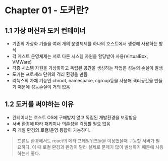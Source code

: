 # Chapter 01 - 도커란?

## 1.1 가상 머신과 도커 컨테이너

- 기존의 가상화 기술을 여러 개의 운영체제를 하나의 호스트에서 생성해 사용하는 방식
- 각 게스트 운영체제는 서로 다른 시스템 자원을 할당받아 사용(VirtualBox, VMWare)
- 각종 시스템 자원을 가상화하고 독립된 공간을 생성하는 작업은 성능의 손실이 발생
- 도커는 프로세스 단위의 격리 환경을 만듬
- 리눅스의 자체 기능인 chroot, namespace, cgroup등을 사용해 격리공간을 만들기 때문에 성능손실이 거의 없음

## 1.2 도커를 써야하는 이유

- 컨테이너는 호스트 OS에 구애받지 않고 독립된 개발환경을 보장받음
- 서버 환경에 따라 패키지나 의존성을 걱정할 필요 없음
- 즉 개발 환경의 로컬/운영 통합이 가능하다.

> 프론트 환경에서도 react의 메타 프레임워크들을 이용했을때 구동할 서버가 필요하다. 이 때 로컬 환경과 환경이 달라 실제로 문제가 많이 발생하기 때문에 사용하는게 좋다.
